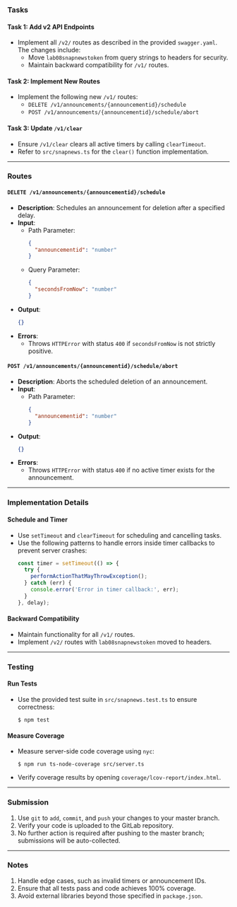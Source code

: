 ### Tasks

#### Task 1: Add v2 API Endpoints

- Implement all `/v2/` routes as described in the provided `swagger.yaml`. The changes include:
  - Move `lab08snapnewstoken` from query strings to headers for security.
  - Maintain backward compatibility for `/v1/` routes.

#### Task 2: Implement New Routes

- Implement the following new `/v1/` routes:
  - `DELETE /v1/announcements/{announcementid}/schedule`
  - `POST /v1/announcements/{announcementid}/schedule/abort`

#### Task 3: Update `/v1/clear`

- Ensure `/v1/clear` clears all active timers by calling `clearTimeout`.
- Refer to `src/snapnews.ts` for the `clear()` function implementation.

---

### Routes

#### `DELETE /v1/announcements/{announcementid}/schedule`
- **Description**: Schedules an announcement for deletion after a specified delay.
- **Input**:
  - Path Parameter:
    ```json
    {
      "announcementid": "number"
    }
    ```
  - Query Parameter:
    ```json
    {
      "secondsFromNow": "number"
    }
    ```
- **Output**:
  ```json
  {}
  ```
- **Errors**:
  - Throws `HTTPError` with status `400` if `secondsFromNow` is not strictly positive.

#### `POST /v1/announcements/{announcementid}/schedule/abort`
- **Description**: Aborts the scheduled deletion of an announcement.
- **Input**:
  - Path Parameter:
    ```json
    {
      "announcementid": "number"
    }
    ```
- **Output**:
  ```json
  {}
  ```
- **Errors**:
  - Throws `HTTPError` with status `400` if no active timer exists for the announcement.

---

### Implementation Details

#### Schedule and Timer
- Use `setTimeout` and `clearTimeout` for scheduling and cancelling tasks.
- Use the following patterns to handle errors inside timer callbacks to prevent server crashes:
  ```typescript
  const timer = setTimeout(() => {
    try {
      performActionThatMayThrowException();
    } catch (err) {
      console.error('Error in timer callback:', err);
    }
  }, delay);
  ```

#### Backward Compatibility
- Maintain functionality for all `/v1/` routes.
- Implement `/v2/` routes with `lab08snapnewstoken` moved to headers.

---

### Testing

#### Run Tests
- Use the provided test suite in `src/snapnews.test.ts` to ensure correctness:
  ```shell
  $ npm test
  ```

#### Measure Coverage
- Measure server-side code coverage using `nyc`:
  ```shell
  $ npm run ts-node-coverage src/server.ts
  ```
- Verify coverage results by opening `coverage/lcov-report/index.html`.

---

### Submission

1. Use `git` to `add`, `commit`, and `push` your changes to your master branch.
2. Verify your code is uploaded to the GitLab repository.
3. No further action is required after pushing to the master branch; submissions will be auto-collected.

---

### Notes

1. Handle edge cases, such as invalid timers or announcement IDs.
2. Ensure that all tests pass and code achieves 100% coverage.
3. Avoid external libraries beyond those specified in `package.json`.
